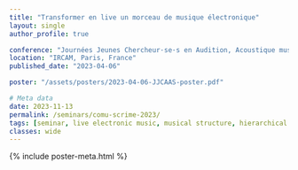 ```yaml
---
title: "Transformer en live un morceau de musique électronique"
layout: single
author_profile: true

conference: "Journées Jeunes Chercheur·se·s en Audition, Acoustique musicale et Signal audio"
location: "IRCAM, Paris, France"
published_date: "2023-04-06"

poster: "/assets/posters/2023-04-06-JJCAAS-poster.pdf"

# Meta data
date: 2023-11-13
permalink: /seminars/comu-scrime-2023/
tags: [seminar, live electronic music, musical structure, hierarchical tiles, Domain Specific Language]
classes: wide
---
```


{% include poster-meta.html %}
